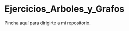 # Ejercicios_Arboles_y_Grafos

Pincha [aquí](https://github.com/Xavitheforce/Ejercicios_Arboles_y_Grafos) para dirigirte a mi repositorio.
